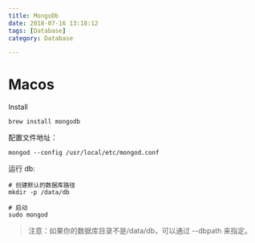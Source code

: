 ```yaml
---
title: MongoDb
date: 2018-07-16 13:18:12
tags: [Database]
category: Database

---
```


# Macos

Install

```
brew install mongodb
```

配置文件地址：

```
mongod --config /usr/local/etc/mongod.conf
```

运行 db: 

```
# 创建默认的数据库路径
mkdir -p /data/db

# 启动
sudo mongod
```

>注意：如果你的数据库目录不是/data/db，可以通过 --dbpath 来指定。



